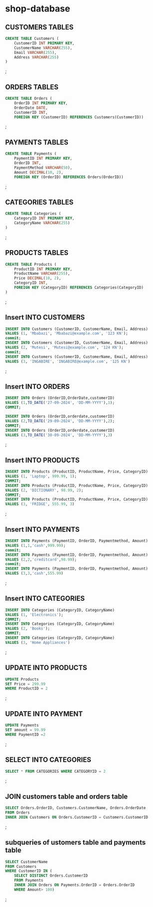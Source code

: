 # shop-database
## CUSTOMERS TABLES
```sql
CREATE TABLE Customers (
    CustomerID INT PRIMARY KEY,
    CustomerName VARCHAR(255),
    Email VARCHAR(255),
    Address VARCHAR(255)
)

```
;
## ORDERS TABLES
```sql
CREATE TABLE Orders (
    OrderID INT PRIMARY KEY,
    OrderDate DATE,
    CustomerID INT,
    FOREIGN KEY (CustomerID) REFERENCES Customers(CustomerID))

```
;

## PAYMENTS TABLES
```sql
CREATE TABLE Payments (
    PaymentID INT PRIMARY KEY,
    OrderID INT,
    PaymentMethod VARCHAR(50),
    Amount DECIMAL(10, 2),
    FOREIGN KEY (OrderID) REFERENCES Orders(OrderID))

```
;
## CATEGORIES TABLES
```sql
CREATE TABLE Categories (
    CategoryID INT PRIMARY KEY,
    CategoryName VARCHAR(255)
)

```
;
## PRODUCTS TABLES
```sql
CREATE TABLE Products (
    ProductID INT PRIMARY KEY,
    ProductName VARCHAR(255),
    Price DECIMAL(10, 2),
    CategoryID INT,
    FOREIGN KEY (CategoryID) REFERENCES Categories(CategoryID)
)

```
;


## Insert INTO CUSTOMERS
```sql
INSERT INTO Customers (CustomerID, CustomerName, Email, Address)
VALUES (1, 'Mbabazi', 'Mbabazi@example.com', '123 KN');
commit;
INSERT INTO Customers (CustomerID, CustomerName, Email, Address)
VALUES (2, 'Mutesi', 'Mutesi@example.com', '124 KN');
commit;
INSERT INTO Customers (CustomerID, CustomerName, Email, Address)
VALUES (3, 'INGABIRE', 'INGABIRE@example.com', '125 KN')
```
;


## Insert INTO ORDERS

```sql 
INSERT INTO Orders (OrderID,OrderDate,customerID)
VALUES (1,TO_DATE('27-09-2024', 'DD-MM-YYYY'),1);
COMMIT;

INSERT INTO Orders (OrderID,orderdate,customerID)
VALUES (2,TO_DATE('29-09-2024', 'DD-MM-YYYY'),2);
COMMIT;
INSERT INTO Orders (OrderID,orderdate,customerID)
VALUES (3,TO_DATE('30-09-2024', 'DD-MM-YYYY'),3)
```
;


## Insert INTO PRODUCTS

```sql
INSERT INTO Products (ProductID, ProductName, Price, CategoryID)
VALUES (1, 'Laptop', 999.99, 1);
COMMIT;
INSERT INTO Products (ProductID, ProductName, Price, CategoryID)
VALUES (2, 'DICTIONARY', 98.99, 2);
COMMIT;
INSERT INTO Products (ProductID, ProductName, Price, CategoryID)
VALUES (3, 'FRIDGE', 555.99, 3)
```
;





## Insert INTO PAYMENTS

```sql
INSERT INTO Payments (PaymentID, OrderID, Paymentmethod, Amount)
VALUES (1,1,'cash',999.99);
commit;
INSERT INTO Payments (PaymentID, OrderID, Paymentmethod, Amount)
VALUES (2,2,'creditcard',98.99);
commit;
INSERT INTO Payments (PaymentID, OrderID, Paymentmethod, Amount)
VALUES (3,3,'cash',555.99)
```
;

## Insert INTO CATEGORIES
```sql
INSERT INTO Categories (CategoryID, CategoryName)
VALUES (1, 'Electronics');
COMMIT;
INSERT INTO Categories (CategoryID, CategoryName)
VALUES (2, 'Books');
COMMIT;
INSERT INTO Categories (CategoryID, CategoryName)
VALUES (3, 'Home Appliances')
```
;

## UPDATE INTO PRODUCTS
```sql
UPDATE Products
SET Price = 299.99
WHERE ProductID = 2
```
;
## UPDATE INTO PAYMENT
```sql
UPDATE Payments
SET amount = 99.99
WHERE PaymentID =2
```
;

## SELECT INTO CATEGORIES
```sql
SELECT * FROM CATEGORIES WHERE CATEGORYID = 2
```
;

## JOIN customers table and orders table 
```sql
SELECT Orders.OrderID, Customers.CustomerName, Orders.OrderDate
FROM Orders
INNER JOIN Customers ON Orders.CustomerID = Customers.CustomerID
```
;
## subqueries of ustomers table and payments table
```sql
SELECT CustomerName
FROM Customers
WHERE CustomerID IN (
    SELECT DISTINCT Orders.CustomerID
    FROM Payments
    INNER JOIN Orders ON Payments.OrderID = Orders.OrderID
    WHERE Amount> 100)
```
;

